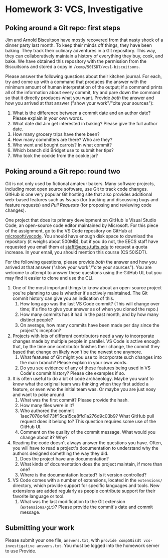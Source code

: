 ---
---

# Homework 3: VCS, Investigative

## Poking around a Git repo: first steps

Jim and Arnold Biscuitson have mostly recovered from that nasty shock of a
dinner party last month. To keep their minds off things, they have been baking.
They track their culinary adventures in a Git repository. This way, they can
collaboratively maintain a history of everything they buy, cook, and bake. We
have obtained this repository with the permission from the Biscuitsons and
stored a copy in `/comp/50ISDT/vcs1-biscuitsons`.

Please answer the following questions about their kitchen journal. For each,
try and come up with a command that produces the answer with the minimum amount
of human interpretation of the output; if a command prints all of the
information about every commit, try and pare down the command so that it
directly produces what you want. Provide *both* the answer and how you arrived
at that answer ("show your work"/"cite your sources"):

1. What is the difference between a commit date and an author date? Please
   explain in your own words.
1. What date did Jim get interested in baking? Please give the full author
   date.
1. How many grocery trips have there been?
1. How many committers are there? Who are they?
1. Who went and bought carrots? In what commit?
1. Which branch did Bridget use to submit her tips?
1. Who took the cookie from the cookie jar?

## Poking around a Git repo: round two

Git is not only used by fictional amateur bakers. Many software projects,
including most open source software, use Git to track code changes. GitHub is
one very popular Git hosting site that also provides additional web-based
features such as *Issues* (for tracking and discussing bugs and feature
requests) and *Pull Requests* (for proposing and reviewing code changes).

One project that does its primary development on GitHub is Visual Studio Code,
an open-source code editor maintained by Microsoft. For this piece of the
assignment, go to the VS Code repository on GitHub at
[microsoft/vscode](https://github.com/microsoft/vscode). You should have enough
disk space to download the repository (it weighs about 500MB), but if you do
not, the EECS staff have requested you email them at
[staff@eecs.tufts.edu](mailto:staff@eecs.tufts.edu) to request a quota
increase. In your email, you should mention this course (CS 50ISDT).

For the following questions, please provide *both* the answer and how you
arrived at that answer ("show your work"/"cite your sources"). You are welcome
to attempt to answer these questions using the GitHub UI, but you may find it
easier to clone and use the CLI.

1. One of the most important things to know about an open-source project you're
   planning to use is whether it's actively maintained. The Git commit history
   can give you an indication of this.
   1. How long ago was the last VS Code commit? (This will change over time;
      it's fine to give your answer as of when you cloned the repo.)
   1. How many commits has it had in the past month, and by how many distinct
      people?
   1. On average, how many commits have been made per day since the project's
      inception?
1. Projects with lots of different contributors need a way to incorporate
   changes made by multiple people in parallel. VS Code is active enough that,
   by the time one contributor finishes their change, the commit they based
   that change on likely won't be the newest one anymore.
   1. What features of Git might you use to incorporate such changes into the
      main branch? Please explain in your own words.
   1. Do you see evidence of any of these features being used in VS Code's
      commit history? Please cite examples if so.
1. It is often useful to do a bit of code archaeology. Maybe you want to know
   what the original team was thinking when they first added a feature, or even
   who the initial team was. Or maybe you are just nosy and want to poke
   around.
   1. What was the first commit? Please provide the hash.
   1. How many files were in it?
   1. Who authored the commit 1aec7078c4d173ff15ca15ce8ffd1a276d9c03b9? What
      GitHub pull request does it belong to? This question requires some use of
      the GitHub UI.
   1. Comment on the quality of the commit message. What would you change about
      it? Why?
1. Reading the code doesn't always answer the questions you have. Often, you
   will have to read a project's documentation to understand why the authors
   designed something the way they did.
   1. Does the project have any documentation?
   1. What kinds of documentation does the project maintain, if more than one?
   1. Where is the documentation located? Is it version controlled?
1. VS Code comes with a number of extensions, located in the `extensions/`
   directory, which provide support for specific languages and tools. New
   extensions are added regularly as people contribute support for their
   favorite language or tool.
   1. What was the last modification to the Git extension (`extensions/git`)?
      Please provide the commit's date and commit message.

## Submitting your work

Please submit your one file, `answers.txt`, with `provide comp50isdt
vcs-investigative answers.txt`. You must be logged into the homework server to
use Provide.
